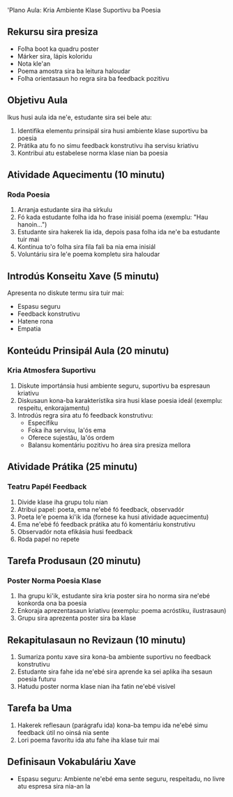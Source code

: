 'Plano Aula: Kria Ambiente Klase Suportivu ba Poesia

## Rekursu sira presiza

- Folha boot ka quadru poster
- Márker sira, lápis koloridu
- Nota kle'an
- Poema amostra sira ba leitura haloudar
- Folha orientasaun ho regra sira ba feedback pozitivu

## Objetivu Aula

Ikus husi aula ida ne'e, estudante sira sei bele atu:
1. Identifika elementu prinsipál sira husi ambiente klase suportivu ba poesia
2. Prátika atu fo no simu feedback konstrutivu iha servisu kriativu
3. Kontribui atu estabelese norma klase nian ba poesia

## Atividade Aquecimentu (10 minutu)

### Roda Poesia

1. Arranja estudante sira iha sírkulu
2. Fó kada estudante folha ida ho frase inisiál poema (exemplu: "Hau hanoin...")
3. Estudante sira hakerek lia ida, depois pasa folha ida ne'e ba estudante tuir mai
4. Kontinua to'o folha sira fila fali ba nia ema inisiál
5. Voluntáriu sira le'e poema kompletu sira haloudar

## Introdús Konseitu Xave (5 minutu)

Apresenta no diskute termu sira tuir mai:
- Espasu seguru
- Feedback konstrutivu
- Hatene rona
- Empatia

## Konteúdu Prinsipál Aula (20 minutu)

### Kria Atmosfera Suportivu

1. Diskute importánsia husi ambiente seguru, suportivu ba espresaun kriativu
2. Diskusaun kona-ba karakterístika sira husi klase poesia ideál (exemplu: respeitu, enkorajamentu)
3. Introdús regra sira atu fó feedback konstrutivu:
   - Específiku
   - Foka iha servisu, la'ós ema
   - Oferece sujestãu, la'ós ordem
   - Balansu komentáriu pozitivu ho área sira presiza mellora

## Atividade Prátika (25 minutu)

### Teatru Papél Feedback

1. Divide klase iha grupu tolu nian
2. Atribui papel: poeta, ema ne'ebé fó feedback, observadór
3. Poeta le'e poema ki'ik ida (fornese ka husi atividade aquecimentu)
4. Ema ne'ebé fó feedback prátika atu fó komentáriu konstrutivu
5. Observadór nota efikásia husi feedback
6. Roda papel no repete

## Tarefa Produsaun (20 minutu)

### Poster Norma Poesia Klase

1. Iha grupu ki'ik, estudante sira kria poster sira ho norma sira ne'ebé konkorda ona ba poesia
2. Enkoraja aprezentasaun kriativu (exemplu: poema acróstiku, ilustrasaun)
3. Grupu sira aprezenta poster sira ba klase

## Rekapitulasaun no Revizaun (10 minutu)

1. Sumariza pontu xave sira kona-ba ambiente suportivu no feedback konstrutivu
2. Estudante sira fahe ida ne'ebé sira aprende ka sei aplika iha sesaun poesia futuru
3. Hatudu poster norma klase nian iha fatin ne'ebé visível

## Tarefa ba Uma

1. Hakerek reflesaun (parágrafu ida) kona-ba tempu ida ne'ebé simu feedback útil no oinsá nia sente
2. Lori poema favoritu ida atu fahe iha klase tuir mai

## Definisaun Vokabuláriu Xave

- Espasu seguru: Ambiente ne'ebé ema sente seguru, respeitadu, no livre atu espresa sira nia-an la
